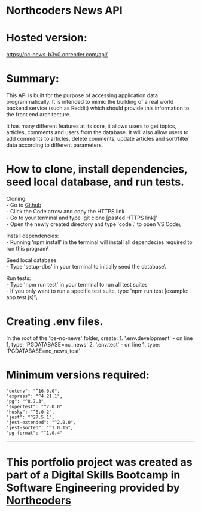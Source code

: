 # Northcoders News API

# Hosted version: 

https://nc-news-b3v0.onrender.com/api/


# Summary: 

This API is built for the purpose of accessing appilcation data programmatically. It is intended to mimic the building of a real world backend service (such as Reddit) which should provide this information to the front end architecture.

It has many different features at its core, it allows users to get topics, articles, comments and users from the database. It will also allow users to add comments to articles, delete comments, update articles and sort/filter data according to different parameters.


# How to clone, install dependencies, seed local database, and run tests.

Cloning:\
    - Go to [Github](https://github.com/martingrennan/NC-News)\
    - Click the Code arrow and copy the HTTPS link\
    - Go to your terminal and type 'git clone [pasted HTTPS link]'\
    - Open the newly created directory and type 'code .' to open VS Code\

Install dependencies:\
    - Running 'npm install' in the terminal will install all dependecies required to run this program\

Seed local database:\
    - Type 'setup-dbs' in your terminal to initially seed the database\

Run tests:\
    - Type 'npm run test' in your terminal to run all test suites\
    - If you only want to run a specific test suite, type 'npm run test [example: app.test.js]'\


# Creating .env files.

In the root of the 'be-nc-news' folder, create:
    1. '.env.development' - on line 1, type: 'PGDATABASE=nc_news'
    2. '.env.test' - on line 1, type: 'PGDATABASE=nc_news_test'

# Minimum versions required: 

    "dotenv": "^16.0.0",
    "express": "^4.21.1",
    "pg": "^8.7.3",
    "supertest": "^7.0.0"
    "husky": "^8.0.2",
    "jest": "^27.5.1",
    "jest-extended": "^2.0.0",
    "jest-sorted": "^1.0.15",
    "pg-format": "^1.0.4"

--- 

# This portfolio project was created as part of a Digital Skills Bootcamp in Software Engineering provided by [Northcoders](https://northcoders.com/)